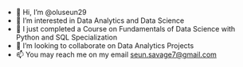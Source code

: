 - 👋 Hi, I’m @oluseun29
- 👀 I’m interested in Data Analytics and Data Science
- 🌱 I just completed a Course on Fundamentals of Data Science with Python and SQL Specialization
- 💞️ I’m looking to collaborate on Data Analytics Projects
- 📫 You may reach me on my email seun.savage7@gmail.com

<!---
oluseun29/oluseun29 is a ✨ special ✨ repository because its `README.md` (this file) appears on your GitHub profile.
You can click the Preview link to take a look at your changes.
--->

